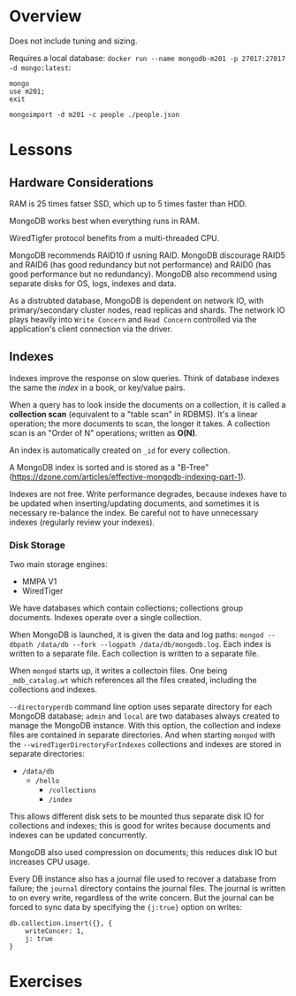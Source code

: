 <!-- TITLE: M201 -->
<!-- SUBTITLE: M201 Performance -->

# Overview
Does not include tuning and sizing.

Requires a local database: `docker run --name mongodb-m201 -p 27017:27017 -d mongo:latest`:
```
mongo
use m201;
exit

mongoimport -d m201 -c people ./people.json
```

# Lessons
## Hardware Considerations
RAM is 25 times fatser SSD, which up to  5 times faster than HDD.

MongoDB works best when everything runs in RAM.

WiredTigfer protocol benefits from a multi-threaded CPU.

MongoDB recommends RAID10 if usning RAID. MongoDB discourage RAID5 and RAID6 (has good redundancy but not performance) and RAID0 (has good performance but no redundancy). MongoDB also recommend using separate disks for OS, logs, indexes and data.

As a distrubted database, MongoDB is dependent on network IO, with primary/secondary cluster nodes, read replicas and shards. The network IO plays heavily into `Write Concern` and `Read Concern` controlled via the application's client connection via the driver.

## Indexes
Indexes improve the response on slow queries. Think of database indexes the same the _index_ in a book, or key/value pairs.

When a query has to look inside the documents on a collection, it is called a **collection scan** (equivalent to a "table scan" in RDBMS). It's a linear operation; the more documents to scan, the longer it takes. A collection scan is an "Order of N" operations; written as **O(N)**.

An index is automatically created on `_id` for every collection.

A MongoDB index is sorted and is stored as a "B-Tree" (https://dzone.com/articles/effective-mongodb-indexing-part-1). 

Indexes are not free. Write performance degrades, because indexes have to be updated when inserting/updating documents, and sometimes it is necessary re-balance the index. Be careful not to have unnecessary indexes (regularly review your indexes).

### Disk Storage
Two main storage engines:
* MMPA V1
* WiredTiger

We have databases which contain collections; collections group documents. Indexes operate over a single collection.

When MongoDB is launched, it is given the data and log paths: `mongod --dbpath /data/db --fork --logpath /data/db/mongodb.log`. Each index is written to a separate file. Each collection is written to a separate file.

When `mongod` starts up, it writes a collectoin files. One being `_mdb_catalog.wt` which references all the files created, including the collections and indexes.

`--directoryperdb` command line option uses separate directory for each MongoDB database; `admin` and `local` are two databases always created to manage the MongoDB instance. With this option, the collection and indexe files are contained in separate directories. And when starting `mongod` with the `--wiredTigerDirectoryForIndexes` collections and indexes are stored in separate directories:

* `/data/db`
	* `/hello`
		* `/collections`
		* `/index`

This allows different disk sets to be mounted thus separate disk IO for collections and indexes; this is good for writes because documents and indexes can be updated concurrently.

MongoDB also used compression on documents; this reduces disk IO but increases CPU usage.

Every DB instance also has a journal file used to recover a database from failure; the `journal` directory contains the journal files. The journal is written to on every write, regardless of the write concern. But the journal can be forced to sync data by specifying the `{j:true}` option on writes:
```
db.collection.insert({}, {
	writeConcer: 1,
	j: true
}
```

# Exercises
